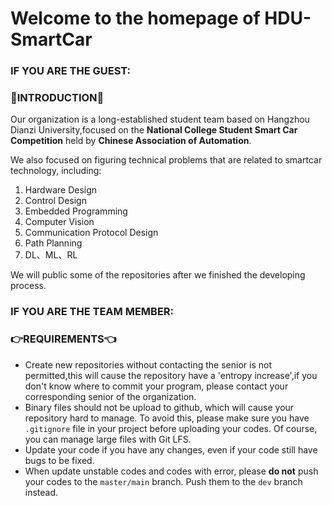# Welcome to the homepage of HDU-SmartCar

### **IF YOU ARE THE GUEST:**

### :robot:INTRODUCTION:robot:

Our organization is a long-established student team based on Hangzhou Dianzi University,focused on the **National College Student Smart Car Competition** held by **Chinese Association of Automation**.

We also focused on figuring technical problems that are related to smartcar technology, including:

1. Hardware Design
2. Control Design
3. Embedded Programming
4. Computer Vision
5. Communication Protocol Design
6. Path Planning
7. DL、ML、RL

We will public some of the repositories after we finished the developing process.

### **IF YOU ARE THE TEAM MEMBER:**

### :point_right:REQUIREMENTS:point_left:

- Create new repositories without contacting the senior is not permitted,this will cause the repository have a 'entropy increase',if you don't know where to commit your program, please contact your corresponding senior of the organization.
- Binary files should not be upload to github, which will cause your repository hard to manage. To avoid this, please make sure you have `.gitignore` file in your project before uploading your codes. Of course, you can manage large files with Git LFS.
- Update your code if you have any changes, even if your code still have bugs to be fixed.
- When update unstable codes and codes with error, please **do not** push your codes to the `master/main` branch. Push them to the `dev` branch instead.
